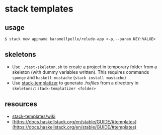 # stack templates

## usage
```
$ stack new appname karamellpelle/relude-app <-p,--param KEY:VALUE> 
```

## skeletons
* Use `./test-skeleton.sh` to create a project in temporary folder from a skeleton (with dummy variables written). This requires commands `sponge` and `haskell-mustache` (`stack install mustache`)
* Use [stack-templatizer](https://github.com/prikhi/stack-templatizer) to generate _.hsfiles_ from a directory in `skeletons/`: `stack-templatizer <folder>`

## resources
* [stack-templates/wiki](https://github.com/commercialhaskell/stack-templates/wiki)
* [https://docs.haskellstack.org/en/stable/GUIDE/#templates](https://docs.haskellstack.org/en/stable/GUIDE/#templates)
